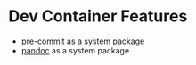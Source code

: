 # Dev Container Features

- [pre-commit](/src/pre-commit/README.md) as a system package
- [pandoc](/src/pandoc/README.md) as a system package
